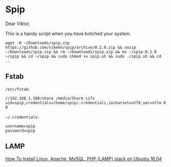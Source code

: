 # Spip

Dear Viktor,

This is a handy script when you have botched your system.

    wget -O ~/Downloads/spip.zip https://github.com/vikekh/spip/archive/0.2.0.zip && unzip ~/Downloads/spip.zip && rm ~/Downloads/spip.zip && mv ~/spip-0.2.0 ~/spip && cd ~/spip && sudo chmod +x spip.sh && sudo ./spip.sh && cd ..

## Fstab

`/etc/fstab`:

    //192.168.1.100/share /media/Share cifs uid=spip,credentials=/home/spip/.credentials,iocharset=utf8,sec=ntlm 0 0

`~/.credentials`:

    username=spip
    password=spip

## LAMP

[How To Install Linux, Apache, MySQL, PHP (LAMP) stack on Ubuntu 16.04](https://www.digitalocean.com/community/tutorials/how-to-install-linux-apache-mysql-php-lamp-stack-on-ubuntu-16-04)
